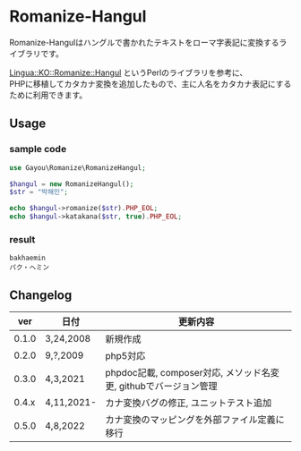# Romanize-Hangul
Romanize-Hangulはハングルで書かれたテキストをローマ字表記に変換するライブラリです。

[Lingua::KO::Romanize::Hangul](https://metacpan.org/pod/distribution/Lingua-KO-Romanize-Hangul/lib/Lingua/KO/Romanize/Hangul.pm) というPerlのライブラリを参考に、  
PHPに移植してカタカナ変換を追加したもので、主に人名をカタカナ表記にするために利用できます。

## Usage
### sample code
```php
use Gayou\Romanize\RomanizeHangul;

$hangul = new RomanizeHangul();
$str = "박해민";

echo $hangul->romanize($str).PHP_EOL;
echo $hangul->katakana($str, true).PHP_EOL;
```
 
### result
```
bakhaemin
パク・ヘミン
```

## Changelog
| ver | 日付 | 更新内容 |
| --- | --- | ------- |
| 0.1.0 | 3,24,2008 | 新規作成 |
| 0.2.0 | 9,?,2009 | php5対応 |
| 0.3.0 | 4,3,2021 | phpdoc記載, composer対応, メソッド名変更, githubでバージョン管理 |
| 0.4.x | 4,11,2021- | カナ変換バグの修正, ユニットテスト追加 |
| 0.5.0 | 4,8,2022 | カナ変換のマッピングを外部ファイル定義に移行 |
